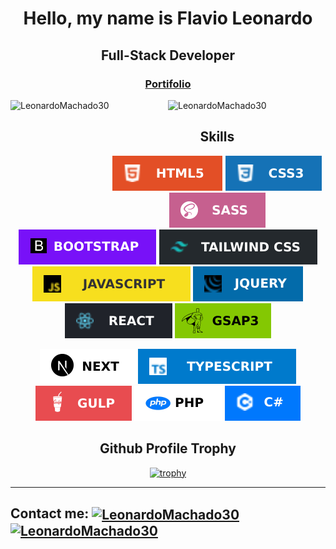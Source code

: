 # <p align="center">Hello, my name is Flavio Leonardo</p>

## <p align="center">Full-Stack Developer</p>

### <p align="center"> <a href="https://react-app-portifolio.vercel.app/" target="_blank">Portifolio</a></p>

<div align="center">
  <img 
src="https://github-readme-stats.vercel.app/api?username=LeonardoMachado30&show_icons=true0&layout=compact&theme=radical&locale=en&hide_border=true&title_color=ffd700&hide=total-issues,contributed-to" alt="LeonardoMachado30" height="200em" align="left" />
  <img 
src="https://github-readme-stats.vercel.app/api/top-langs/?username=LeonardoMachado30&layout=compact&theme=radical&title_color=ffd700&hide_border=true" 
alt="LeonardoMachado30" height="200em" />
</div>

<div align="center">

## Skills
  ![HTML5](https://github.com/LeonardoMachado30/LeonardoMachado30/blob/main/html.svg)
  ![CSS3](https://github.com/LeonardoMachado30/LeonardoMachado30/blob/main/css3.svg)
  ![SASS](https://github.com/LeonardoMachado30/LeonardoMachado30/blob/main/SASS.svg)
  ![Bootstrap](https://github.com/LeonardoMachado30/LeonardoMachado30/blob/main/bootstrap.svg)
  ![Tailwind](https://github.com/LeonardoMachado30/LeonardoMachado30/blob/main/tailwindcss.svg)
  ![Javascript](https://github.com/LeonardoMachado30/LeonardoMachado30/blob/main/javascript.svg)
  ![Jquery](https://github.com/LeonardoMachado30/LeonardoMachado30/blob/main/jquery.svg)
  ![ReactJs](https://github.com/LeonardoMachado30/LeonardoMachado30/blob/main/react.svg)
  ![GSAP](https://github.com/LeonardoMachado30/LeonardoMachado30/blob/main/gsap.svg)
  
  ![NextJS](https://github.com/LeonardoMachado30/LeonardoMachado30/blob/main/next.svg)
  ![Typescript](https://github.com/LeonardoMachado30/LeonardoMachado30/blob/main/typescript.svg)
  ![GulpJs](https://github.com/LeonardoMachado30/LeonardoMachado30/blob/main/GULP.svg)
  ![PHP](https://github.com/LeonardoMachado30/LeonardoMachado30/blob/main/php.svg)
  ![C#](https://github.com/LeonardoMachado30/LeonardoMachado30/blob/main/csharp.svg)
  
</div>

<div align="center">

## Github Profile Trophy

[![trophy](https://github-profile-trophy.vercel.app/?username=LeonardoMachado30&column=6&row=1&theme=juicyfresh&no-bg=true&margin-w=10&margin-h=8)](https://github.com/LeonardoMachado30/github-profile-trophy)

</div>
<hr />

## **Contact me:** <a href="https://www.linkedin.com/in/flavio-leonardo-ads/" target="_blank"><img align="center" src="https://cdn-icons-png.flaticon.com/512/174/174857.png" alt="LeonardoMachado30" height="30" width="30" /></a> <a href="https://mail.google.com/mail/u/0/#inbox?compose=CllgCJqSvRkZZgWBVBDvTrMxkSmvfrCvVGvNvrwKJntkXprlmPDFWwcwCFpcdcXtmTSPPTzzKPg" target="_blank"><img align="center" src="https://imagepng.org/wp-content/uploads/2018/03/gmail-cone-icon.png" alt="LeonardoMachado30" height="30" width="30" /></a>
